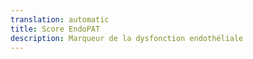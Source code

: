 ```yaml
---
translation: automatic
title: Score EndoPAT
description: Marqueur de la dysfonction endothéliale
---
```

